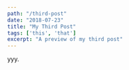 ```yaml
---
path: "/third-post"
date: "2018-07-23"
title: "My Third Post"
tags: ['this', 'that']
excerpt: "A preview of my third post"
---
```

yyy.
